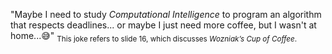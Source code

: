 "Maybe I need to study *Computational Intelligence* to program an algorithm that respects deadlines... or maybe I just need more coffee, but I wasn't at home...😅"
<sub>This joke refers to slide 16, which discusses *Wozniak’s Cup of Coffee*.</sub>
